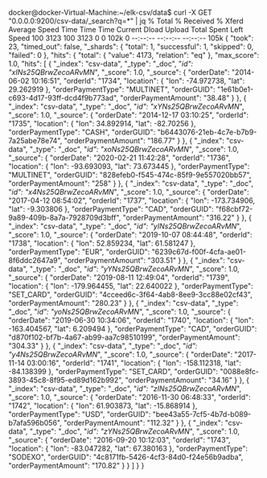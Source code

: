 docker@docker-Virtual-Machine:~/elk-csv/data$ curl -X GET "0.0.0.0:9200/csv-data/_search?q=*" | jq
  % Total    % Received % Xferd  Average Speed   Time    Time     Time  Current
                                 Dload  Upload   Total   Spent    Left  Speed
100  3123  100  3123    0     0   102k      0 --:--:-- --:--:-- --:--:--  105k
{
  "took": 23,
  "timed_out": false,
  "_shards": {
    "total": 1,
    "successful": 1,
    "skipped": 0,
    "failed": 0
  },
  "hits": {
    "total": {
      "value": 4173,
      "relation": "eq"
    },
    "max_score": 1.0,
    "hits": [
      {
        "_index": "csv-data",
        "_type": "_doc",
        "_id": "xINs25QBrwZecoARvMN_",
        "_score": 1.0,
        "_source": {
          "orderDate": "2014-06-02 10:16:51",
          "orderId": "1734",
          "location": {
            "lon": -74.972738,
            "lat": 29.262919
          },
          "orderPaymentType": "MULTINET",
          "orderGUID": "1e61b0e1-c693-4d17-93ff-dcd4f9b773ad",
          "orderPaymentAmount": "38.48"
        }
      },
      {
        "_index": "csv-data",
        "_type": "_doc",
        "_id": "xYNs25QBrwZecoARvMN_",
        "_score": 1.0,
        "_source": {
          "orderDate": "2014-12-17 03:10:25",
          "orderId": "1735",
          "location": {
            "lon": 34.892914,
            "lat": -82.70256
          },
          "orderPaymentType": "CASH",
          "orderGUID": "b6443076-21eb-4c7e-b7b9-7a25abe78e74",
          "orderPaymentAmount": "186.77"
        }
      },
      {
        "_index": "csv-data",
        "_type": "_doc",
        "_id": "xoNs25QBrwZecoARvMN_",
        "_score": 1.0,
        "_source": {
          "orderDate": "2020-02-21 11:42:28",
          "orderId": "1736",
          "location": {
            "lon": -93.693093,
            "lat": 73.673445
          },
          "orderPaymentType": "MULTINET",
          "orderGUID": "828efeb0-f545-474c-85f9-9e557020bb57",
          "orderPaymentAmount": "258"
        }
      },
      {
        "_index": "csv-data",
        "_type": "_doc",
        "_id": "x4Ns25QBrwZecoARvMN_",
        "_score": 1.0,
        "_source": {
          "orderDate": "2017-04-12 08:54:02",
          "orderId": "1737",
          "location": {
            "lon": -173.734906,
            "lat": -9.303806
          },
          "orderPaymentType": "CAD",
          "orderGUID": "f68cbf72-9a89-409b-8a7a-7928709d3bff",
          "orderPaymentAmount": "316.22"
        }
      },
      {
        "_index": "csv-data",
        "_type": "_doc",
        "_id": "yINs25QBrwZecoARvMN_",
        "_score": 1.0,
        "_source": {
          "orderDate": "2019-10-07 08:44:48",
          "orderId": "1738",
          "location": {
            "lon": 52.859234,
            "lat": 61.581247
          },
          "orderPaymentType": "EUR",
          "orderGUID": "6239c67d-f00f-4cfa-ae01-8f6ddc2647a9",
          "orderPaymentAmount": "303.51"
        }
      },
      {
        "_index": "csv-data",
        "_type": "_doc",
        "_id": "yYNs25QBrwZecoARvMN_",
        "_score": 1.0,
        "_source": {
          "orderDate": "2019-08-11 12:49:04",
          "orderId": "1739",
          "location": {
            "lon": -179.964455,
            "lat": 22.640022
          },
          "orderPaymentType": "SET_CARD",
          "orderGUID": "4cceed6c-3f64-4ab8-8ee9-3cc88e02cf43",
          "orderPaymentAmount": "280.23"
        }
      },
      {
        "_index": "csv-data",
        "_type": "_doc",
        "_id": "yoNs25QBrwZecoARvMN_",
        "_score": 1.0,
        "_source": {
          "orderDate": "2019-06-30 10:34:06",
          "orderId": "1740",
          "location": {
            "lon": -163.404567,
            "lat": 6.209494
          },
          "orderPaymentType": "CAD",
          "orderGUID": "d870f102-bf7b-4a67-ab99-aa7c98510199",
          "orderPaymentAmount": "304.33"
        }
      },
      {
        "_index": "csv-data",
        "_type": "_doc",
        "_id": "y4Ns25QBrwZecoARvMN_",
        "_score": 1.0,
        "_source": {
          "orderDate": "2017-11-14 03:00:16",
          "orderId": "1741",
          "location": {
            "lon": -158.112318,
            "lat": -84.138399
          },
          "orderPaymentType": "SET_CARD",
          "orderGUID": "0088e8fc-3893-45c8-8f95-ed89d162b992",
          "orderPaymentAmount": "34.16"
        }
      },
      {
        "_index": "csv-data",
        "_type": "_doc",
        "_id": "zINs25QBrwZecoARvMN_",
        "_score": 1.0,
        "_source": {
          "orderDate": "2016-11-30 06:48:33",
          "orderId": "1742",
          "location": {
            "lon": 61.903873,
            "lat": -15.868914
          },
          "orderPaymentType": "USD",
          "orderGUID": "bee43a55-7cf5-4b7d-b089-b7afa596b056",
          "orderPaymentAmount": "112.32"
        }
      },
      {
        "_index": "csv-data",
        "_type": "_doc",
        "_id": "zYNs25QBrwZecoARvMN_",
        "_score": 1.0,
        "_source": {
          "orderDate": "2016-09-20 10:12:03",
          "orderId": "1743",
          "location": {
            "lon": -83.047282,
            "lat": 67.380163
          },
          "orderPaymentType": "SODEXO",
          "orderGUID": "4c8171fb-5426-4cf3-84d0-f24e56b9adba",
          "orderPaymentAmount": "170.82"
        }
      }
    ]
  }
}